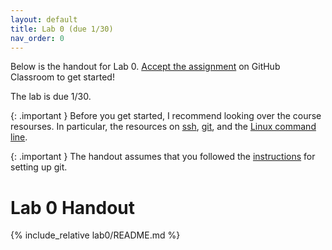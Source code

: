 ```yaml
---
layout: default
title: Lab 0 (due 1/30)
nav_order: 0
---
```


Below is the handout for Lab 0. [Accept the
assignment](https://classroom.github.com/a/MrO1XjHZ) on GitHub Classroom to get
started!

The lab is due 1/30.

{: .important }
Before you get started, I recommend looking over the course resourses. In
particular, the resources on [ssh](/resources/ssh), [git](/resources/git), and
the [Linux command line](/resources/linux).

{: .important }
The handout assumes that you followed the
[instructions](/resources/git/#setting-up-git) for setting up git.

# Lab 0 Handout

{% include_relative lab0/README.md %}
